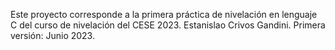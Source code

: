 Este proyecto corresponde a la primera práctica de nivelación en lenguaje C del curso de nivelación del CESE 2023. 
Estanislao Crivos Gandini. Primera versión: Junio 2023.
